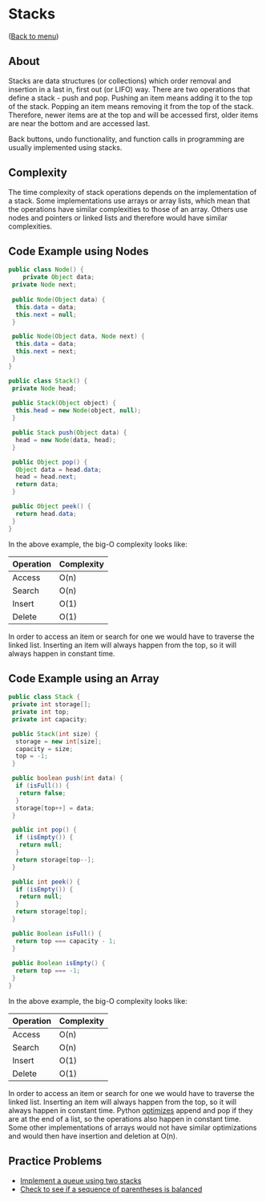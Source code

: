 # Stacks

([Back to menu](/README.md))

## About

Stacks are data structures (or collections) which order removal and insertion in a last in, first out (or LIFO) way. There are two operations that define a stack - push and pop. Pushing an item means adding it to the top of the stack. Popping an item means removing it from the top of the stack. Therefore, newer items are at the top and will be accessed first, older items are near the bottom and are accessed last.

Back buttons, undo functionality, and function calls in programming are usually implemented using stacks.

## Complexity

The time complexity of stack operations depends on the implementation of a stack. Some implementations use arrays or array lists, which mean that the operations have similar complexities to those of an array. Others use nodes and pointers or linked lists and therefore would have similar complexities.

## Code Example using Nodes

```Java
public class Node() {
    private Object data;
 private Node next;
 
 public Node(Object data) {
  this.data = data;
  this.next = null;
 }

 public Node(Object data, Node next) {
  this.data = data;
  this.next = next;
 }
}

public class Stack() {
 private Node head;
 
 public Stack(Object object) {
  this.head = new Node(object, null);
 }

 public Stack push(Object data) {
  head = new Node(data, head);
 }

 public Object pop() {
  Object data = head.data;
  head = head.next;
  return data;
 }

 public Object peek() {
  return head.data;
 }
}
```

In the above example, the big-O complexity looks like:

|Operation|Complexity|
|---------|----------|
|Access   |O(n)      |
|Search   |O(n)      |
|Insert   |O(1)      |
|Delete   |O(1)      |

In order to access an item or search for one we would have to traverse the linked list. Inserting an item will always happen from the top, so it will always happen in constant time.

## Code Example using an Array

```Java
public class Stack {
 private int storage[];
 private int top;
 private int capacity;

 public Stack(int size) {
  storage = new int[size];
  capacity = size;
  top = -1;
 }

 public boolean push(int data) {
  if (isFull()) {
   return false;
  }
  storage[top++] = data;
 }

 public int pop() {
  if (isEmpty()) {
   return null;
  }
  return storage[top--];
 }

 public int peek() {
  if (isEmpty()) {
   return null;
  }
  return storage[top];
 }

 public Boolean isFull() {
  return top === capacity - 1;
 }
 
 public Boolean isEmpty() {
  return top === -1;
 }
}
```

In the above example, the big-O complexity looks like:

|Operation|Complexity|
|---------|----------|
|Access   |O(n)      |
|Search   |O(n)      |
|Insert   |O(1)      |
|Delete   |O(1)      |

In order to access an item or search for one we would have to traverse the linked list. Inserting an item will always happen from the top, so it will always happen in constant time. Python [optimizes](https://www.ics.uci.edu/~pattis/ICS-33/lectures/complexitypython.txt) append and pop if they are at the end of a list, so the operations also happen in constant time. Some other implementations of arrays would not have similar optimizations and would then have insertion and deletion at O(n).

## Practice Problems

* [Implement a queue using two stacks](https://www.hackerrank.com/challenges/ctci-queue-using-two-stacks)
* [Check to see if a sequence of parentheses is balanced](https://www.hackerrank.com/challenges/ctci-balanced-brackets)
